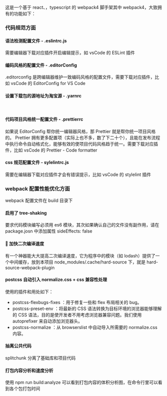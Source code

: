 这是一个基于 react、，typescript 的 webpack4 脚手架其中 webpack4，大致拥有的功能如下：

### 代码规范方面

#### 语法检测配置文件 - .eslintrc.js

需要编辑器下载对应插件开启编辑提示，如 vsCode 的 ESLint 插件

#### 编码风格的配置文件 - .editorConfig

.editorconfig 是跨编辑器维护一致编码风格的配置文件，需要下载对应插件，比如 vsCode 的 EditorConfig for VS Code
<br/>

#### 设置下载包的源地址为淘宝源 - .yarnrc

<br/>

#### 代码项目风格统一配置文件 - .prettierrc

如果说 EditorConfig 帮你统一编辑器风格，那 Prettier 就是帮你统一项目风格的。 Prettier 拥有更多配置项（实际上也不多，数了下二十个），且能在发布流程中执行命令自动格式化，能够有效的使项目代码风格趋于统一。需要下载对应插件，比如 vsCode 的 Prettier - Code formatter
<br/>

#### css 规范配置文件 - sylelintrc.js

需要在编辑器下载对应插件才会有错误提示，比如 vsCode 的 stylelint 插件
<br/>

### webpack 配置性能优化方面

webpack 配置文件在 build 目录下
<br/>

#### 启用了 tree-shaking

要求代码模块编写必须用 es6 模块，其次如果确认自己的文件没有副作用，请在 package.josn 中添加属性 sideEffects: false
<br/>

####  加快二次编译速度

有一个神器能大大提高二次编译速度，它为程序中的模块（如 lodash）提供了一个中间缓存，放到本项目 node_modules/.cache/hard-source 下，就是 hard-source-webpack-plugin
<br/>

#### postcss 自动引入 normalize.css + css 兼容性处理

使用的插件和用处如下：

- postcss-flexbugs-fixes ：用于修复一些和 flex 布局相关的 bug。
- postcss-preset-env ：将最新的 CSS 语法转换为目标环境的浏览器能够理解的 CSS 语法，目的是使开发者不用考虑浏览器兼容问题。我们使用 autoprefixer 来自动添加浏览器头。
- postcss-normalize ：从 browserslist 中自动导入所需要的 normalize.css 内容。
  <br/>

#### 抽离公共代码

splitchunk 分离了基础库和项目代码
<br/>

#### 打包内容分析和速度分析

使用 npm run build:analyze 可以看到打包内容的体积分析图，在命令行里可以看到各个包打包时间
<br/>
